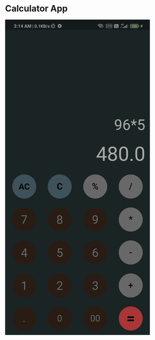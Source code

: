 # Calculator App
 
<img src="https://github.com/ROHITH-Singh/Calculator-App/blob/main/Calci_dark.jpg">
